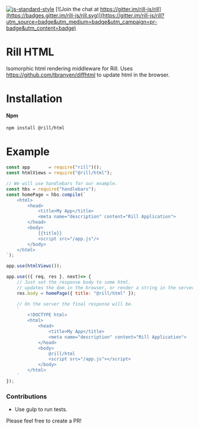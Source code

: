 [![js-standard-style](https://img.shields.io/badge/code%20style-standard-brightgreen.svg)](http://standardjs.com/)
[![Join the chat at https://gitter.im/rill-js/rill](https://badges.gitter.im/rill-js/rill.svg)](https://gitter.im/rill-js/rill?utm_source=badge&utm_medium=badge&utm_campaign=pr-badge&utm_content=badge)

# Rill HTML
Isomorphic html rendering middleware for Rill.
Uses https://github.com/tbranyen/diffhtml to update html in the browser.

# Installation

#### Npm
```console
npm install @rill/html
```

# Example

```javascript
const app       = require("rill")();
const htmlViews = require("@rill/html");

// We will use handlebars for our example.
const hbs = require("handlebars");
const homePage = hbs.compile(`
	<html>
		<head>
			<title>My App</title>
			<meta name="description" content="Rill Application">
		</head>
		<body>
			{{title}}
			<script src="/app.js"/>
		</body>
	</html>
`);

app.use(htmlViews());

app.use(({ req, res }, next)=> {
	// Just set the response body to some html.
	// updates the dom in the browser, or render a string in the server.
	res.body = homePage({ title: "@rill/html" });

	// On the server the final response will be.
	`
		<!DOCTYPE html>
		<html>
			<head>
				<title>My App</title>
				<meta name="description" content="Rill Application">
			</head>
			<body>
				@rill/html
				<script src="/app.js"></script>
			</body>
		</html>
	`
});
```

### Contributions

* Use gulp to run tests.

Please feel free to create a PR!
